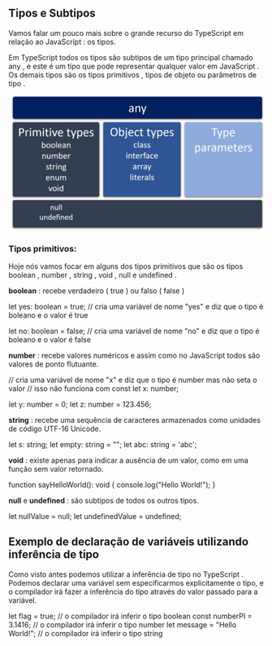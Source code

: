 ## Tipos e Subtipos

Vamos falar um pouco mais sobre o grande recurso do TypeScript em relação ao JavaScript : os tipos.

Em TypeScript todos os tipos são subtipos de um tipo principal chamado any , e este é um tipo que pode representar qualquer valor em JavaScript . Os demais tipos são os tipos primitivos , tipos de objeto ou parâmetros de tipo .

<img src='types.png' />

### Tipos primitivos:

Hoje nós vamos focar em alguns dos tipos primitivos que são os tipos boolean , number , string , void , null e undefined .

**boolean** : recebe verdadeiro ( true ) ou falso ( false )

let yes: boolean = true; // cria uma variável de nome "yes" e diz que o tipo é boleano e o valor é true

let no: boolean = false; // cria uma variável de nome "no" e diz que o tipo é boleano e o valor é false

**number** : recebe valores numéricos e assim como no JavaScript todos são valores de ponto flutuante.

// cria uma variável de nome "x" e diz que o tipo é number mas não seta o valor
// isso não funciona com const
let x: number;

let y: number = 0;
let z: number = 123.456;

**string** : recebe uma sequência de caracteres armazenados como unidades de código UTF-16 Unicode.

let s: string;
let empty: string = "";
let abc: string = 'abc';

**void** : existe apenas para indicar a ausência de um valor, como em uma função sem valor retornado.

function sayHelloWorld(): void {
  console.log("Hello World!");
}

**null** e **undefined** : são subtipos de todos os outros tipos.

let nullValue = null;
let undefinedValue = undefined;

## Exemplo de declaração de variáveis utilizando inferência de tipo

Como visto antes podemos utilizar a inferência de tipo no TypeScript . Podemos declarar uma variável sem especificarmos explicitamente o tipo, e o compilador irá fazer a inferência do tipo através do valor passado para a variável.

let flag = true; // o compilador irá inferir o tipo boolean
const numberPI = 3.1416; // o compilador irá inferir o tipo number
let message = "Hello World!"; // o compilador irá inferir o tipo string
